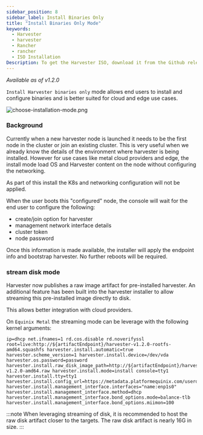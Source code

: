 ```yaml
---
sidebar_position: 8
sidebar_label: Install Binaries Only
title: "Install Binaries Only Mode"
keywords:
  - Harvester
  - harvester
  - Rancher
  - rancher
  - ISO Installation
Description: To get the Harvester ISO, download it from the Github releases. During the installation you can either choose install binaries only.
---
```


<head>
  <link rel="canonical" href="https://docs.harvesterhci.io/dev/install/install-binaries-mode"/>
</head>

_Available as of v1.2.0_

`Install Harvester binaries only` mode allows end users to install and configure binaries and is better suited for cloud and edge use cases.

![choose-installation-mode.png](/img/v1.2/install/choose-installation-mode.png)

### Background
Currently when a new harvester node is launched it needs to be the first node in the cluster or join an existing cluster.
This is very useful when we already know the details of the environment where harvester is being installed.
However for use cases like metal cloud providers and edge, the install mode load OS and Harvester content on the node without configuring the networking.

As part of this install the K8s and networking configuration will not be applied.

When the user boots this "configured" node, the console will wait for the end user to configure the following:

* create/join option for harvester
* management network interface details
* cluster token
* node password

Once this information is made available, the installer will apply the endpoint info and bootstrap harvester. No further reboots will be required.

### stream disk mode
Harvester now publishes a raw image artifact for pre-installed harvester. An additional feature has been built into the harvester installer to allow streaming this pre-installed image directly to disk.

This allows better integration with cloud providers.

On `Equinix Metal` the streaming mode can be leverage with the following kernel arguments:

```
ip=dhcp net.ifnames=1 rd.cos.disable rd.noverifyssl root=live:http://${artifactEndpoint}/harvester-v1.2.0-rootfs-amd64.squashfs harvester.install.automatic=true harvester.scheme_version=1 harvester.install.device=/dev/vda  harvester.os.password=password harvester.install.raw_disk_image_path=http://${artifactEndpoint}/harvester-v1.2.0-amd64.raw harvester.install.mode=install console=tty1 harvester.install.tty=tty1 harvester.install.config_url=https://metadata.platformequinix.com/userdata harvester.install.management_interface.interfaces="name:enp1s0" harvester.install.management_interface.method=dhcp harvester.install.management_interface.bond_options.mode=balance-tlb harvester.install.management_interface.bond_options.miimon=100
```

:::note
When leveraging streaming of disk, it is recommended to host the raw disk artifact closer to the targets. The raw disk artifact is nearly 16G in size.
:::